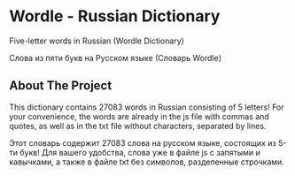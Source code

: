 # Wordle - Russian Dictionary
Five-letter words in Russian (Wordle Dictionary)

Слова из пяти букв на Русском языке (Словарь Wordle)

## About The Project

This dictionary contains 27083 words in Russian consisting of 5 letters!
For your convenience, the words are already in the js file with commas and quotes, as well as in the txt file without characters, separated by lines.

Этот словарь содержит 27083 слова на русском языке, состоящих из 5-ти букв!
Для вашего удобства, слова уже в файле js с запятыми и кавычками, а также в файле txt без символов, разделенные строчками.
